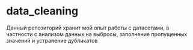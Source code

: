# data_cleaning
Данный репозиторий хранит мой опыт работы с датасетами, в частности с анализом данных на выбросы, заполнение пропущенных значений и устранение дубликатов
